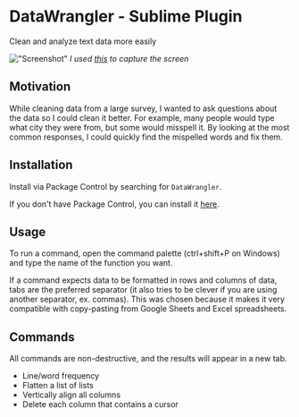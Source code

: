 # DataWrangler - Sublime Plugin
Clean and analyze text data more easily

!["Screenshot"](https://raw.github.com/AlexLamson/DataWrangler/master/screenshots/demo.gif "Screenshot")
*I used [this](https://www.screentogif.com/) to capture the screen*


## Motivation
While cleaning data from a large survey, I wanted to ask questions about the data so I could clean it better.
For example, many people would type what city they were from, but some would misspell it. By looking at the most common responses, I could quickly find the mispelled words and fix them.

## Installation
Install via Package Control by searching for `DataWrangler`.

If you don't have Package Control, you can install it [here](https://packagecontrol.io/installation).


## Usage
To run a command, open the command palette (ctrl+shift+P on Windows) and type the name of the function you want.

If a command expects data to be formatted in rows and columns of data, tabs are the preferred separator (it also tries to be clever if you are using another separator, ex. commas). This was chosen because it makes it very compatible with copy-pasting from Google Sheets and Excel spreadsheets.


## Commands
All commands are non-destructive, and the results will appear in a new tab.

- Line/word frequency
- Flatten a list of lists
- Vertically align all columns
- Delete each column that contains a cursor
